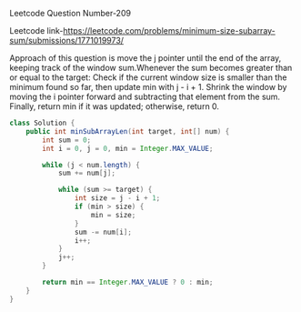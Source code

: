 Leetcode Question Number-209

Leetcode link-https://leetcode.com/problems/minimum-size-subarray-sum/submissions/1771019973/

Approach of this question is move the j pointer until the end of the array, keeping track of the window sum.Whenever the sum becomes greater than or equal to the target:
      Check if the current window size is smaller than the minimum found so far, then update min with j - i + 1.
      Shrink the window by moving the i pointer forward and subtracting that element from the sum.
Finally, return min if it was updated; otherwise, return 0.

```java
class Solution {
    public int minSubArrayLen(int target, int[] num) {
        int sum = 0;
        int i = 0, j = 0, min = Integer.MAX_VALUE;

        while (j < num.length) {
            sum += num[j];

            while (sum >= target) {
                int size = j - i + 1;
                if (min > size) {
                    min = size;
                }
                sum -= num[i];
                i++;
            }
            j++;
        }

        return min == Integer.MAX_VALUE ? 0 : min;
    }
}

